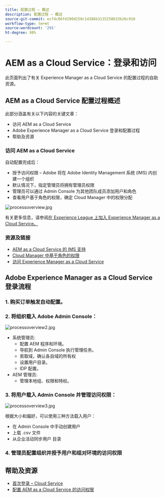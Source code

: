 ```yaml
---
title: 配置过程 – 概述
description: 配置过程 – 概述
source-git-commit: ecf4c06fd290d250c14386b3135250633b26c910
workflow-type: tm+mt
source-wordcount: '291'
ht-degree: 98%

---
```



# AEM as a Cloud Service：登录和访问

此页面列出了有关 Experience Manager as a Cloud Service 的配置过程的自助资源。

## AEM as a Cloud Service 配置过程概述

此部分涵盖有关以下内容的关键文章：

* 访问 AEM as a Cloud Service
* Adobe Experience Manager as a Cloud Service 登录和配置过程
* 帮助及资源


### 访问 AEM as a Cloud Service

自动配置完成后：

* 授予访问权限 – Adobe 将在 Adobe Identity Management 系统 (IMS) 内创建一个组织
* 默认情况下，指定管理员将拥有管理员权限
* 管理员可以通过 Admin Console 为其他团队成员添加用户和角色
* 查看用户基于角色的权限，确定 Cloud Manager 中的权限分配

![processoverview.jpg](assets/processOverview.jpg)


有关更多信息，请参阅[在 Experience League 上加入 Experience Manager as a Cloud Service。](https://experienceleague.adobe.com/docs/experience-manager-cloud-service/onboarding/home.html)

### 资源及链接

* [AEM as a Cloud Service 的 IMS 支持](https://experienceleague.adobe.com/docs/experience-manager-cloud-service/security/ims-support.html)
* [Cloud Manager 中基于角色的权限](https://experienceleague.adobe.com/docs/experience-manager-cloud-service/onboarding/what-is-required/role-based-permissions.html#what-is-required)
* [访问 Experience Manager as a Cloud Service](https://experienceleague.adobe.com/docs/experience-manager-cloud-service/onboarding/getting-access/navigation.html#getting-access)


## Adobe Experience Manager as a Cloud Service 登录流程

### 1. 购买订单触发自动配置。

### 2. 将组织载入 Adobe Admin Console：

![processoverview2.jpg](assets/processOverview2.jpg)

* 系统管理员:
   * 配置 AEM 程序和环境。
   * 导航到 Admin Console 执行管理任务。
   * 索取域，确认各自域的所有权
   * 设置用户目录。
   * IDP 配置。
* AEM 管理员:
   * 管理本地组、权限和特权。

### 3. 将用户载入 Admin Console 并管理访问权限：

![processoverview3.jpg](assets/processOverview3.jpg)

根据大小和偏好，可以使用三种方法载入用户：
* 在 Admin Console 中手动创建用户
* 上载 .csv 文件
* 从企业活动同步用户
目录

### 4. 管理员配置组织并授予用户和组对环境的访问权限

## 帮助及资源

* [首次登录 – Cloud Service](/help/journey-onboarding/sysadmin/learning-path-aem-users.md)
* [配置 AEM as a Cloud Service 的访问权限](https://experienceleague.adobe.com/docs/experience-manager-learn/cloud-service/accessing/overview.html#accessing)
